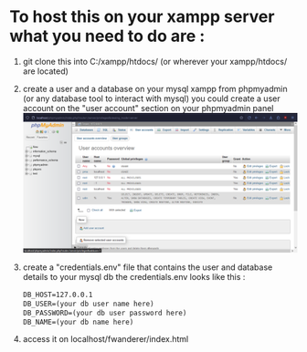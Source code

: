 <h1>To host this on your xampp server what you need to do are :</h1>

1.  git clone this into C:/xampp/htdocs/ (or wherever your xampp/htdocs/ are located)
2.  create a user and a database on your mysql xampp from phpmyadmin (or any database tool to interact with mysql)
you could create a user account on the "user account" section on your phpmyadmin panel
![admin panel](mysql.png)
3.  create a "credentials.env" file that contains the user and database details to your mysql db the credentials.env looks like this :
   
        DB_HOST=127.0.0.1
        DB_USER=(your db user name here)
        DB_PASSWORD=(your db user password here)
        DB_NAME=(your db name here)
    
4.  access it on localhost/fwanderer/index.html
